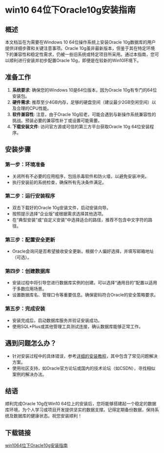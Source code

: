 # win10 64位下Oracle10g安装指南

## 概述

本文档旨在为需要在Windows 10 64位操作系统上安装Oracle 10g数据库的用户提供详细步骤和关键注意事项。Oracle 10g虽非最新版本，但鉴于其在特定环境下的兼容性和稳定性需求，仍被一些旧系统或特定项目所采用。通过本指南，您可以顺利进行安装并初步配置Oracle 10g，即便是在较新的Win10环境下。

## 准备工作

1. **系统要求**: 确保您的Windows 10是64位版本，因为Oracle 10g有专门的64位安装包。
2. **硬件需求**: 推荐至少4GB内存，足够的硬盘空间（建议最少2GB空闲空间）以及合理的CPU性能。
3. **软件兼容性**: 注意，由于Oracle 10g较老，可能会遇到与新操作系统兼容性的挑战。预装必要的兼容性补丁或设置可能需要。
4. **下载安装文件**: 访问官方源或可信的第三方平台获取Oracle 10g 64位安装程序。

## 安装步骤

### 第一步：环境准备

- 关闭所有不必要的应用程序，包括杀毒软件和防火墙，以避免安装冲突。
- 执行安装前的系统检查，确保所有先决条件满足。

### 第二步：运行安装程序

- 双击下载好的Oracle 10g安装文件，启动安装向导。
- 按照提示选择“企业版”或根据需求选择其他选项。
- 在“典型安装”或“自定义安装”中选择适合的路径，推荐不包含中文字符的路径。

### 第三步：配置安全更新

- Oracle会询问是否希望接收安全更新。根据个人偏好选择，并填写邮箱地址（可选）。

### 第四步：创建数据库

- 安装过程中将引导您进行数据库实例的创建。可以选择“通用目的”配置以适用于多数应用场景。
- 设置数据库名、管理口令等重要信息。确保密码符合Oracle的安全策略要求。

### 第五步：完成安装

- 安装完成后，启动数据库服务并验证安装成功。
- 使用SQL*Plus或其他管理工具测试连接，确认数据库能够正常工作。

## 遇到问题怎么办？

- 针对安装过程中的具体错误，参考[详细的安装教程](https://blog.csdn.net/xyy_cn/article/details/100012388)，其中包含了常见问题解决方案。
- 使用社区支持，如Oracle官方论坛或国内的技术论坛（如CSDN），寻找相似案例的解决办法。

## 结语

顺利完成Oracle 10g在Win10 64位上的安装后，您将能够搭建起一个稳定的数据库环境，为个人学习或项目开发提供坚实的数据支撑。记得定期备份数据，保持系统及数据库的健康状态。祝您安装顺利！

## 下载链接

[win1064位下Oracle10g安装指南](https://pan.quark.cn/s/137c27583893)